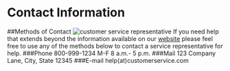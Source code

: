 # Contact Information

##Methods of Contact
![customer service representative](http://blog.capterra.com/wp-content/uploads/2016/03/img-admin-customer-service.jpg)
If you need help that extends beyond the information available on our [website](https://www.google.com/webhp?hl=en&sa=X&ved=0ahUKEwiU0rzjr_nSAhUH2yYKHS0MCOYQPAgD) please feel free to use any of the methods below to contact a service representative for help.
###Phone
800-999-1234
M-F 8 a.m.- 5 p.m.
###Mail
123 Company Lane, City, State 12345
###E-mail
help(at)customerservice.com

